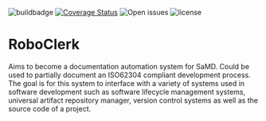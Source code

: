 ![buildbadge](https://img.shields.io/github/workflow/status/MeindertN/RoboClerk/BuildRoboClerk) [![Coverage Status](https://coveralls.io/repos/github/MeindertN/RoboClerk/badge.svg?branch=main&kill_cache=1)](https://coveralls.io/github/MeindertN/RoboClerk?branch=main&kill_cache=1) ![Open issues](https://img.shields.io/github/issues-raw/MeindertN/RoboClerk) ![license](https://img.shields.io/github/license/MeindertN/RoboClerk)

# RoboClerk

Aims to become a documentation automation system for SaMD. Could be used to partially document an ISO62304 compliant development process. The goal is for this system to interface with a variety of systems used in software development such as software lifecycle management systems, universal artifact repository manager, version control systems as well as the source code of a project.
